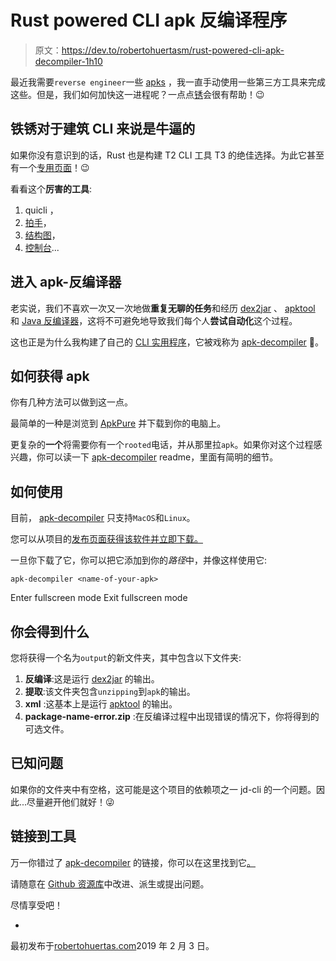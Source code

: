 # Rust powered CLI apk 反编译程序

> 原文：<https://dev.to/robertohuertasm/rust-powered-cli-apk-decompiler-1h10>

最近我需要`reverse engineer`一些 [apks](https://www.androidpit.com/android-for-beginners-what-is-an-apk-file) ，我一直手动使用一些第三方工具来完成这些。但是，我们如何加快这一进程呢？一点点[锈](https://www.rust-lang.org/)会很有帮助！😉

## 铁锈对于建筑 CLI 来说是牛逼的

如果你没有意识到的话，Rust 也是构建 T2 CLI 工具 T3 的绝佳选择。为此它甚至有一个[专用页面](https://www.rust-lang.org/what/cli)！😉

看看这个**厉害的工具**:

1.  quicli ，
2.  [拍手](https://crates.io/crates/clap)，
3.  [结构图](https://crates.io/crates/structopt)，
4.  [控制台](https://crates.io/crates/console)...

## 进入 apk-反编译器

老实说，我们不喜欢一次又一次地做**重复无聊的任务**和经历 [dex2jar](https://github.com/pxb1988/dex2jar) 、 [apktool](https://ibotpeaches.github.io/Apktool/) 和 [Java 反编译器](https://github.com/kwart/jd-cmd)，这将不可避免地导致我们每个人**尝试自动化**这个过程。

这也正是为什么我构建了自己的 [CLI 实用程序](https://en.wikipedia.org/wiki/Command-line_interface)，它被戏称为 [apk-decompiler](https://github.com/robertohuertasm/apk-decompiler) 🎉。

## 如何获得 apk

你有几种方法可以做到这一点。

最简单的一种是浏览到 [ApkPure](https://apkpure.com) 并下载到你的电脑上。

更复杂的**一个**将需要你有一个`rooted`电话，并从那里拉`apk`。如果你对这个过程感兴趣，你可以读一下 [apk-decompiler](https://github.com/robertohuertasm/apk-decompiler) readme，里面有简明的细节。

## 如何使用

目前， [apk-decompiler](https://github.com/robertohuertasm/apk-decompiler) 只支持`MacOS`和`Linux`。

您可以从项目的[发布页面获得该软件并立即下载。](https://github.com/robertohuertasm/apk-decompiler/releases)

一旦你下载了它，你可以把它添加到你的*路径*中，并像这样使用它:

```
apk-decompiler <name-of-your-apk> 
```

Enter fullscreen mode Exit fullscreen mode

## 你会得到什么

您将获得一个名为`output`的新文件夹，其中包含以下文件夹:

1.  **反编译**:这是运行 [dex2jar](https://github.com/pxb1988/dex2jar) 的输出。
2.  **提取**:该文件夹包含`unzipping`到`apk`的输出。
3.  **xml** :这基本上是运行 [apktool](https://ibotpeaches.github.io/Apktool/) 的输出。
4.  **package-name-error.zip** :在反编译过程中出现错误的情况下，你将得到的可选文件。

## 已知问题

如果你的文件夹中有空格，这可能是这个项目的依赖项之一 jd-cli 的一个问题。因此...尽量避开他们就好！😜

## 链接到工具

万一你错过了 [apk-decompiler](https://github.com/robertohuertasm/apk-decompiler) 的链接，你可以在这里找到它[。](https://github.com/robertohuertasm/apk-decompiler)

请随意在 [Github 资源库](https://github.com/robertohuertasm/apk-decompiler)中改进、派生或提出问题。

尽情享受吧！

-
最初发布于[robertohuertas.com](https://robertohuertas.com/2019/02/03/rust_cli_apk_decompiler)2019 年 2 月 3 日。